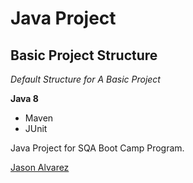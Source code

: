 # Java Project
## Basic Project Structure

*Default Structure for A Basic Project*

**Java 8**

* Maven
* JUnit

Java Project for SQA Boot Camp Program. 

[Jason Alvarez](https://github.com/ajason13)

